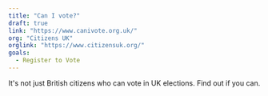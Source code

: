 ```yaml
---
title: "Can I vote?"
draft: true
link: "https://www.canivote.org.uk/"
org: "Citizens UK"
orglink: "https://www.citizensuk.org/"
goals:
  - Register to Vote
---
```


It's not just British citizens who can vote in UK elections. Find out if you can.

<!--more-->
